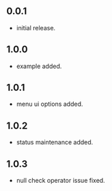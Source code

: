 ## 0.0.1

* initial release.

## 1.0.0

*  example added.


## 1.0.1

* menu ui options added.

## 1.0.2

* status maintenance added.

## 1.0.3

*  null check operator issue fixed.